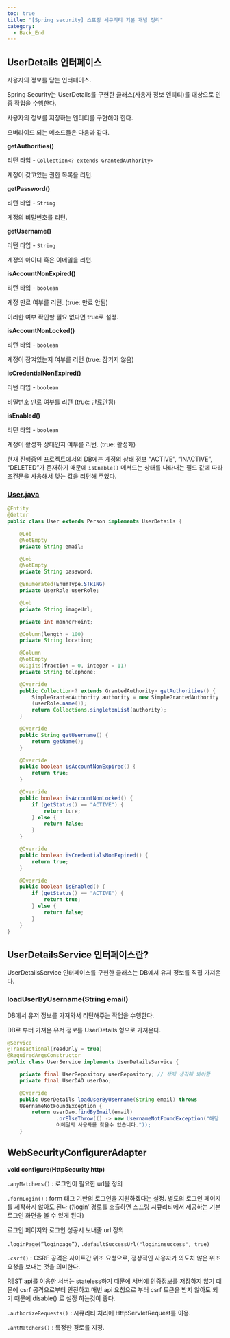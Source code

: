 ```yaml
---
toc: true
title: "[Spring security] 스프링 세큐리티 기본 개념 정리"
category:
  - Back_End
---
```

## UserDetails 인터페이스
사용자의 정보를 담는 인터페이스.

Spring Security는 UserDetails를 구현한 클래스(사용자 정보 엔티티)를 대상으로 인증 작업을 
수행한다.

사용자의 정보를 저장하는 엔티티를 구현해야 한다.

오버라이드 되는 메소드들은 다음과 같다.

**getAuthorities()**

리턴 타입 - `Collection<? extends GrantedAuthority>`

계정이 갖고있는 권한 목록을 리턴.

**getPassword()**

리턴 타입 - `String`

계정의 비밀번호를 리턴.

**getUsername()**

리턴 타입 - `String` 

계정의 아이디 혹은 이메일을 리턴.

**isAccountNonExpired()**

리턴 타입 - `boolean`

계정 만료 여부를 리턴. (true: 만료 안됨)

이러한 여부 확인할 필요 없다면 true로 설정.

**isAccountNonLocked()**

리턴 타입 - `boolean`

계정이 잠겨있는지 여부를 리턴 (true: 잠기지 않음)

**isCredentialNonExpired()**

리턴 타입 - `boolean`

비밀번호 만료 여부를 리턴 (true: 만료안됨)

**isEnabled()**

리턴 타입 - `boolean`

계정이 활성화 상태인지 여부를 리턴. (true: 활성화)

현재 진행중인 프로젝트에서의 DB에는 계정의 상태 정보 “ACTIVE”, “INACTIVE”, “DELETED”가 
존재하기 때문에 `isEnable()` 메서드는 상태를 나타내는 필드 값에 따라 조건문을 사용해서 맞는 
값을 리턴해 주었다.

### [User.java](http://User.java)

```java
@Entity
@Getter
public class User extends Person implements UserDetails {

    @Lob
    @NotEmpty
    private String email;

    @Lob
    @NotEmpty
    private String password;

    @Enumerated(EnumType.STRING)
    private UserRole userRole;

    @Lob
    private String imageUrl;

    private int mannerPoint;

    @Column(length = 100)
    private String location;

    @Column
    @NotEmpty
    @Digits(fraction = 0, integer = 11)
    private String telephone;

    @Override
    public Collection<? extends GrantedAuthority> getAuthorities() {
        SimpleGrantedAuthority authority = new SimpleGrantedAuthority
        (userRole.name());
        return Collections.singletonList(authority);
    }

    @Override
    public String getUsername() {
        return getName();
    }

    @Override
    public boolean isAccountNonExpired() {
        return true;
    }

    @Override
    public boolean isAccountNonLocked() {
        if (getStatus() == "ACTIVE") {
            return ture;
        } else {
            return false;
        }
    }

    @Override
    public boolean isCredentialsNonExpired() {
        return true;
    }

    @Override
    public boolean isEnabled() {
        if (getStatus() == "ACTIVE") {
            return true;
        } else {
            return false;
        }
    }
}
```

## UserDetailsService 인터페이스란?

UserDetailsService 인터페이스를 구현한 클래스는 DB에서 유저 정보를 직접 가져온다.

### loadUserByUsername(String email)

DB에서 유저 정보를 가져와서 리턴해주는 작업을 수행한다.

DB로 부터 가져온 유저 정보를 UserDetails 형으로 가져온다.

```java
@Service
@Transactional(readOnly = true)
@RequiredArgsConstructor
public class UserService implements UserDetailsService {

    private final UserRepository userRepository; // 삭제 생각해 봐야함
    private final UserDAO userDao;

    @Override
    public UserDetails loadUserByUsername(String email) throws 
    UsernameNotFoundException {
        return userDao.findByEmail(email)
                .orElseThrow(() -> new UsernameNotFoundException("해당 
                이메일의 사용자를 찾을수 없습니다."));
    }
```

## WebSecurityConfigurerAdapter

**void configure(HttpSecurity http)**

`.anyMatchers()` : 로그인이 필요한 url을 정의

`.formLogin()` : form 태그 기반의 로그인을 지원하겠다는 설정. 별도의 로그인 페이지를 
제작하지 않아도 된다 (’/login’ 경로를 호출하면 스프링 시큐리티에서 제공하는 기본 로그인 화면을 
볼 수 있게 된다)  

로그인 페이지와 로그인 성공시 보내줄 url 정의

`.loginPage(”loginpage”)`, `.defaultSuccessUrl("logininsuccess", true)`

`.csrf()` : CSRF 공격은 사이트간 위조 요청으로, 정상적인 사용자가 의도치 않은 위조 요청을 
보내는 것을 의미한다.

REST api를 이용한 서버는 stateless하기 때문에 서버에 인증정보를 저장하지 않기 떄문에 csrf 
공격으로부터 안전하고 매번 api 요청으로 부터 csrf 토큰을 받지 않아도 되기 때문에 disable()
로 설정 하는것이 좋다.

`.authorizeRequests()` : 시큐리티 처리에 HttpServletRequest를 이용.

`.antMatchers()` : 특정한 경로를 지정.